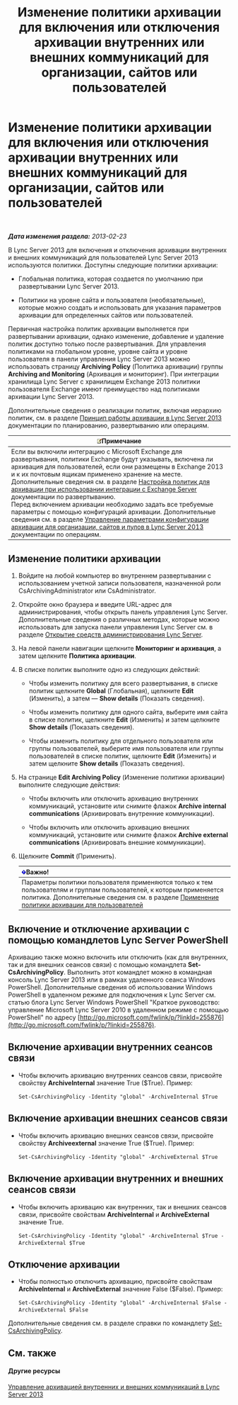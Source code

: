 ﻿---
title: Изменение политики архивации для включения или отключения архивации внутренних или внешних коммуникаций для организации, сайтов или пользователей
TOCTitle: Изменение политики архивации для включения или отключения архивации внутренних или внешних коммуникаций для организации, сайтов или пользователей
ms:assetid: b85dc3fb-8ebd-4e3c-ac90-fc79270ac867
ms:mtpsurl: https://technet.microsoft.com/ru-ru/library/Gg182576(v=OCS.15)
ms:contentKeyID: 49310974
ms.date: 05/19/2016
mtps_version: v=OCS.15
ms.translationtype: HT
---

# Изменение политики архивации для включения или отключения архивации внутренних или внешних коммуникаций для организации, сайтов или пользователей

 

_**Дата изменения раздела:** 2013-02-23_

В Lync Server 2013 для включения и отключения архивации внутренних и внешних коммуникаций для пользователей Lync Server 2013 используются политики. Доступны следующие политики архивации:

  - Глобальная политика, которая создается по умолчанию при развертывании Lync Server 2013.

  - Политики на уровне сайта и пользователя (необязательные), которые можно создать и использовать для указания параметров архивации для определенных сайтов или пользователей.

Первичная настройка политик архивации выполняется при развертывании архивации, однако изменение, добавление и удаление политик доступно только после развертывания. Для управления политиками на глобальном уровне, уровне сайта и уровне пользователя в панели управления Lync Server 2013 можно использовать страницу **Archiving Policy** (Политика архивации) группы **Archiving and Monitoring** (Архивация и мониторинг). При интеграции хранилища Lync Server с хранилищем Exchange 2013 политики пользователя Exchange имеют преимущество над политиками архивации Lync Server 2013.

Дополнительные сведения о реализации политик, включая иерархию политик, см. в разделе [Принцип работы архивации в Lync Server 2013](lync-server-2013-how-archiving-works.md) документации по планированию, развертыванию или операциям.

<table>
<thead>
<tr class="header">
<th><img src="images/Gg398412.note(OCS.15).gif" title="note" alt="note" />Примечание</th>
</tr>
</thead>
<tbody>
<tr class="odd">
<td>Если вы включили интеграцию с Microsoft Exchange для развертывания, политики Exchange будут указывать, включена ли архивация для пользователей, если они размещены в Exchange 2013 и к их почтовым ящикам применено хранение на месте. Дополнительные сведения см. в разделе <a href="lync-server-2013-setting-up-policies-for-archiving-when-using-exchange-server-integration.md">Настройка политик для архивации при использовании интеграции с Exchange Server</a> документации по развертыванию.<br />
Перед включением архивации необходимо задать все требуемые параметры с помощью конфигураций архивации. Дополнительные сведения см. в разделе <a href="lync-server-2013-managing-archiving-configuration-options-for-your-organization-sites-and-pools.md">Управление параметрами конфигурации архивации для организации, сайтов и пулов в Lync Server 2013</a> документации по операциям.</td>
</tr>
</tbody>
</table>


## Изменение политики архивации

1.  Войдите на любой компьютер во внутреннем развертывании с использованием учетной записи пользователя, назначенной роли CsArchivingAdministrator или CsAdministrator.

2.  Откройте окно браузера и введите URL-адрес для администрирования, чтобы открыть панель управления Lync Server. Дополнительные сведения о различных методах, которые можно использовать для запуска панели управления Lync Server см. в разделе [Открытие средств администрирования Lync Server](lync-server-2013-open-lync-server-administrative-tools.md).

3.  На левой панели навигации щелкните **Мониторинг и архивация**, а затем щелкните **Политика архивации**.

4.  В списке политик выполните одно из следующих действий:
    
      - Чтобы изменить политику для всего развертывания, в списке политик щелкните **Global** (Глобальная), щелкните **Edit** (Изменить), а затем — **Show details** (Показать сведения).
    
      - Чтобы изменить политику для одного сайта, выберите имя сайта в списке политик, щелкните **Edit** (Изменить) и затем щелкните **Show details** (Показать сведения).
    
      - Чтобы изменить политику для отдельного пользователя или группы пользователей, выберите имя пользователя или группы пользователей в списке политик, щелкните **Edit** (Изменить) и затем щелкните **Show details** (Показать сведения).

5.  На странице **Edit Archiving Policy** (Изменение политики архивации) выполните следующие действия:
    
      - Чтобы включить или отключить архивацию внутренних коммуникаций, установите или снимите флажок **Archive internal communications** (Архивировать внутренние коммуникации).
    
      - Чтобы включить или отключить архивацию внешних коммуникаций, установите или снимите флажок **Archive external communications** (Архивировать внешние коммуникации).

6.  Щелкните **Commit** (Применить).
    
    <table>
    <thead>
    <tr class="header">
    <th><img src="images/JJ618369.important(OCS.15).gif" title="important" alt="important" />Важно!</th>
    </tr>
    </thead>
    <tbody>
    <tr class="odd">
    <td>Параметры политики пользователя применяются только к тем пользователям и группам пользователей, к которым применяется политика. Дополнительные сведения см. в разделе <a href="lync-server-2013-applying-an-archiving-policy-to-users.md">Применение политики архивации для пользователей</a></td>
    </tr>
    </tbody>
    </table>


## Включение и отключение архивации с помощью командлетов Lync Server PowerShell

Архивацию также можно включить или отключить (как для внутренних, так и для внешних сеансов связи) с помощью командлета **Set-CsArchivingPolicy**. Выполнить этот командлет можно в командная консоль Lync Server 2013 или в рамках удаленного сеанса Windows PowerShell. Дополнительные сведения об использовании Windows PowerShell в удаленном режиме для подключения к Lync Server см. статью блога Lync Server Windows PowerShell "Краткое руководство: управление Microsoft Lync Server 2010 в удаленном режиме с помощью PowerShell" по адресу [http://go.microsoft.com/fwlink/p/?linkId=255876](http://go.microsoft.com/fwlink/p/?linkid=255876).

## Включение архивации внутренних сеансов связи

  - Чтобы включить архивацию внутренних сеансов связи, присвойте свойству **ArchiveInternal** значение True ($True). Пример:
    
        Set-CsArchivingPolicy -Identity "global" -ArchiveInternal $True

## Включение архивации внешних сеансов связи

  - Чтобы включить архивацию внешних сеансов связи, присвойте свойству **Archiveexternal** значение True ($True). Пример:
    
        Set-CsArchivingPolicy -Identity "global" -ArchiveExternal $True

## Включение архивации внутренних и внешних сеансов связи

  - Чтобы включить архивацию как внутренних, так и внешних сеансов связи, присвойте свойствам **ArchiveInternal** и **ArchiveExternal** значение True.
    
        Set-CsArchivingPolicy -Identity "global" -ArchiveInternal $True -ArchiveExternal $True

## Отключение архивации

  - Чтобы полностью отключить архивацию, присвойте свойствам **ArchiveInternal** и **ArchiveExternal** значение False ($False). Пример:
    
        Set-CsArchivingPolicy -Identity "global" -ArchiveInternal $False -ArchiveExternal $False

Дополнительные сведения см. в разделе справки по командлету [Set-CsArchivingPolicy](set-csarchivingpolicy.md).

## См. также

#### Другие ресурсы

[Управление архивацией внутренних и внешних коммуникаций в Lync Server 2013](lync-server-2013-managing-the-archiving-of-internal-and-external-communications.md)

